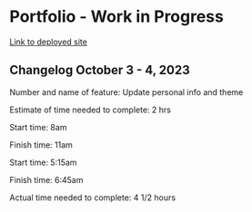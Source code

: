 # Portfolio - Work in Progress

[Link to deployed site](https://melodic-portfolio.netlify.app/)

## Changelog October 3 - 4, 2023

Number and name of feature: Update personal info and theme

Estimate of time needed to complete: 2 hrs

Start time: 8am

Finish time: 11am

Start time: 5:15am

Finish time: 6:45am

Actual time needed to complete: 4 1/2 hours
